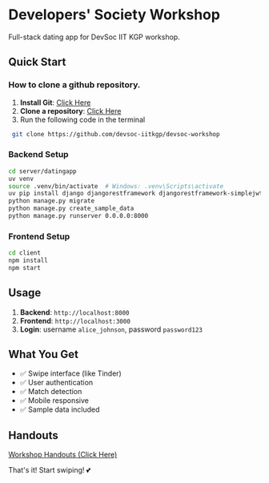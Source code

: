 # Developers' Society Workshop

Full-stack dating app for DevSoc IIT KGP workshop.

## Quick Start

### How to clone a github repository.
1. **Install Git**: [Click Here](https://github.com/git-guides/install-git)
2. **Clone a repository**: [Click Here](https://docs.github.com/en/repositories/creating-and-managing-repositories/cloning-a-repository)
3. Run the following code in the terminal
  ```bash
   git clone https://github.com/devsoc-iitkgp/devsoc-workshop
  ```
### Backend Setup
```bash
cd server/datingapp
uv venv
source .venv/bin/activate  # Windows: .venv\Scripts\activate
uv pip install django djangorestframework djangorestframework-simplejwt django-cors-headers pillow
python manage.py migrate
python manage.py create_sample_data
python manage.py runserver 0.0.0.0:8000
```

### Frontend Setup
```bash
cd client
npm install
npm start
```

## Usage

1. **Backend**: `http://localhost:8000`
2. **Frontend**: `http://localhost:3000`
3. **Login**: username `alice_johnson`, password `password123`

## What You Get

- ✅ Swipe interface (like Tinder)
- ✅ User authentication
- ✅ Match detection
- ✅ Mobile responsive
- ✅ Sample data included

## Handouts
[Workshop Handouts (Click Here)](https://drive.google.com/drive/folders/16cXk4QnNx0grnPFxJs355LAyatn3Ajhe?usp=sharing)

That's it! Start swiping! 💕
